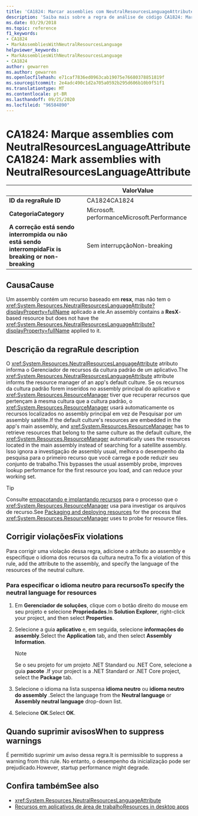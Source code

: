 ```yaml
---
title: 'CA1824: Marcar assemblies com NeutralResourcesLanguageAttribute (análise de código)'
description: 'Saiba mais sobre a regra de análise de código CA1824: Marcar assemblies com NeutralResourcesLanguageAttribute'
ms.date: 03/29/2018
ms.topic: reference
f1_keywords:
- CA1824
- MarkAssembliesWithNeutralResourcesLanguage
helpviewer_keywords:
- MarkAssembliesWithNeutralResourcesLanguage
- CA1824
author: gewarren
ms.author: gewarren
ms.openlocfilehash: e71caf7836ed0963cab19075e76680378851819f
ms.sourcegitcommit: 2e4adc490c1d2a705a0592b295d606b10b9f51f1
ms.translationtype: MT
ms.contentlocale: pt-BR
ms.lasthandoff: 09/25/2020
ms.locfileid: "96584890"
---
```

# <a name="ca1824-mark-assemblies-with-neutralresourceslanguageattribute"></a><span data-ttu-id="57325-103">CA1824: Marque assemblies com NeutralResourcesLanguageAttribute</span><span class="sxs-lookup"><span data-stu-id="57325-103">CA1824: Mark assemblies with NeutralResourcesLanguageAttribute</span></span>

| | <span data-ttu-id="57325-104">Valor</span><span class="sxs-lookup"><span data-stu-id="57325-104">Value</span></span> |
|-|-|
| <span data-ttu-id="57325-105">**ID da regra**</span><span class="sxs-lookup"><span data-stu-id="57325-105">**Rule ID**</span></span> |<span data-ttu-id="57325-106">CA1824</span><span class="sxs-lookup"><span data-stu-id="57325-106">CA1824</span></span>|
| <span data-ttu-id="57325-107">**Categoria**</span><span class="sxs-lookup"><span data-stu-id="57325-107">**Category**</span></span> |<span data-ttu-id="57325-108">Microsoft. performance</span><span class="sxs-lookup"><span data-stu-id="57325-108">Microsoft.Performance</span></span>|
| <span data-ttu-id="57325-109">**A correção está sendo interrompida ou não está sendo interrompida**</span><span class="sxs-lookup"><span data-stu-id="57325-109">**Fix is breaking or non-breaking**</span></span> |<span data-ttu-id="57325-110">Sem interrupção</span><span class="sxs-lookup"><span data-stu-id="57325-110">Non-breaking</span></span>|

## <a name="cause"></a><span data-ttu-id="57325-111">Causa</span><span class="sxs-lookup"><span data-stu-id="57325-111">Cause</span></span>

<span data-ttu-id="57325-112">Um assembly contém um recurso baseado em **resx**, mas não tem o <xref:System.Resources.NeutralResourcesLanguageAttribute?displayProperty=fullName> aplicado a ele.</span><span class="sxs-lookup"><span data-stu-id="57325-112">An assembly contains a **ResX**-based resource but does not have the <xref:System.Resources.NeutralResourcesLanguageAttribute?displayProperty=fullName> applied to it.</span></span>

## <a name="rule-description"></a><span data-ttu-id="57325-113">Descrição da regra</span><span class="sxs-lookup"><span data-stu-id="57325-113">Rule description</span></span>

<span data-ttu-id="57325-114">O <xref:System.Resources.NeutralResourcesLanguageAttribute> atributo informa o Gerenciador de recursos da cultura padrão de um aplicativo.</span><span class="sxs-lookup"><span data-stu-id="57325-114">The <xref:System.Resources.NeutralResourcesLanguageAttribute> attribute informs the resource manager of an app's default culture.</span></span> <span data-ttu-id="57325-115">Se os recursos da cultura padrão forem inseridos no assembly principal do aplicativo e <xref:System.Resources.ResourceManager> tiver que recuperar recursos que pertençam à mesma cultura que a cultura padrão, o <xref:System.Resources.ResourceManager> usará automaticamente os recursos localizados no assembly principal em vez de Pesquisar por um assembly satélite.</span><span class="sxs-lookup"><span data-stu-id="57325-115">If the default culture's resources are embedded in the app's main assembly, and <xref:System.Resources.ResourceManager> has to retrieve resources that belong to the same culture as the default culture, the <xref:System.Resources.ResourceManager> automatically uses the resources located in the main assembly instead of searching for a satellite assembly.</span></span> <span data-ttu-id="57325-116">Isso ignora a investigação de assembly usual, melhora o desempenho da pesquisa para o primeiro recurso que você carrega e pode reduzir seu conjunto de trabalho.</span><span class="sxs-lookup"><span data-stu-id="57325-116">This bypasses the usual assembly probe, improves lookup performance for the first resource you load, and can reduce your working set.</span></span>

> [!TIP]
> <span data-ttu-id="57325-117">Consulte [empacotando e implantando recursos](../../../framework/resources/packaging-and-deploying-resources-in-desktop-apps.md) para o processo que o <xref:System.Resources.ResourceManager> usa para investigar os arquivos de recurso.</span><span class="sxs-lookup"><span data-stu-id="57325-117">See [Packaging and deploying resources](../../../framework/resources/packaging-and-deploying-resources-in-desktop-apps.md) for the process that <xref:System.Resources.ResourceManager> uses to probe for resource files.</span></span>

## <a name="fix-violations"></a><span data-ttu-id="57325-118">Corrigir violações</span><span class="sxs-lookup"><span data-stu-id="57325-118">Fix violations</span></span>

<span data-ttu-id="57325-119">Para corrigir uma violação dessa regra, adicione o atributo ao assembly e especifique o idioma dos recursos da cultura neutra.</span><span class="sxs-lookup"><span data-stu-id="57325-119">To fix a violation of this rule, add the attribute to the assembly, and specify the language of the resources of the neutral culture.</span></span>

### <a name="to-specify-the-neutral-language-for-resources"></a><span data-ttu-id="57325-120">Para especificar o idioma neutro para recursos</span><span class="sxs-lookup"><span data-stu-id="57325-120">To specify the neutral language for resources</span></span>

1. <span data-ttu-id="57325-121">Em **Gerenciador de soluções**, clique com o botão direito do mouse em seu projeto e selecione **Propriedades**.</span><span class="sxs-lookup"><span data-stu-id="57325-121">In **Solution Explorer**, right-click your project, and then select **Properties**.</span></span>

2. <span data-ttu-id="57325-122">Selecione a guia **aplicativo** e, em seguida, selecione **informações do assembly**.</span><span class="sxs-lookup"><span data-stu-id="57325-122">Select the **Application** tab, and then select **Assembly Information**.</span></span>

   > [!NOTE]
   > <span data-ttu-id="57325-123">Se o seu projeto for um projeto .NET Standard ou .NET Core, selecione a guia **pacote** .</span><span class="sxs-lookup"><span data-stu-id="57325-123">If your project is a .NET Standard or .NET Core project, select the **Package** tab.</span></span>

3. <span data-ttu-id="57325-124">Selecione o idioma na lista suspensa **idioma neutro** ou **idioma neutro do assembly** .</span><span class="sxs-lookup"><span data-stu-id="57325-124">Select the language from the **Neutral language** or **Assembly neutral language** drop-down list.</span></span>

4. <span data-ttu-id="57325-125">Selecione **OK**.</span><span class="sxs-lookup"><span data-stu-id="57325-125">Select **OK**.</span></span>

## <a name="when-to-suppress-warnings"></a><span data-ttu-id="57325-126">Quando suprimir avisos</span><span class="sxs-lookup"><span data-stu-id="57325-126">When to suppress warnings</span></span>

<span data-ttu-id="57325-127">É permitido suprimir um aviso dessa regra.</span><span class="sxs-lookup"><span data-stu-id="57325-127">It is permissible to suppress a warning from this rule.</span></span> <span data-ttu-id="57325-128">No entanto, o desempenho da inicialização pode ser prejudicado.</span><span class="sxs-lookup"><span data-stu-id="57325-128">However, startup performance might degrade.</span></span>

## <a name="see-also"></a><span data-ttu-id="57325-129">Confira também</span><span class="sxs-lookup"><span data-stu-id="57325-129">See also</span></span>

- <xref:System.Resources.NeutralResourcesLanguageAttribute>
- [<span data-ttu-id="57325-130">Recursos em aplicativos de área de trabalho</span><span class="sxs-lookup"><span data-stu-id="57325-130">Resources in desktop apps</span></span>](../../../framework/resources/index.md)
